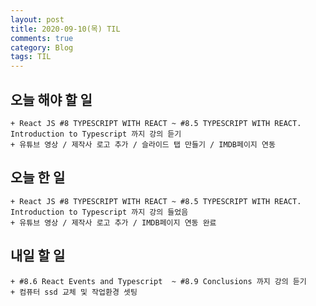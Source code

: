 ```yaml
---
layout: post
title: 2020-09-10(목) TIL
comments: true
category: Blog
tags: TIL
---
```


## 오늘 해야 할 일

    + React JS #8 TYPESCRIPT WITH REACT ~ #8.5 TYPESCRIPT WITH REACT. Introduction to Typescript 까지 강의 듣기
    + 유튜브 영상 / 제작사 로고 추가 / 슬라이드 탭 만들기 / IMDB페이지 연동

## 오늘 한 일

    + React JS #8 TYPESCRIPT WITH REACT ~ #8.5 TYPESCRIPT WITH REACT. Introduction to Typescript 까지 강의 들었음
    + 유튜브 영상 / 제작사 로고 추가 / IMDB페이지 연동 완료

## 내일 할 일

    + #8.6 React Events and Typescript  ~ #8.9 Conclusions 까지 강의 듣기
    + 컴퓨터 ssd 교체 및 작업환경 셋팅
